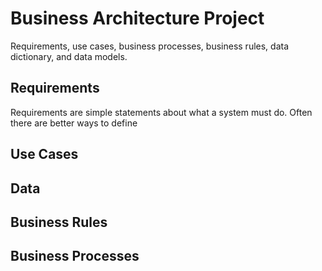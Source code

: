 # Business Architecture Project
Requirements, use cases, business processes, business rules, data dictionary, and data models.


## Requirements
Requirements are simple statements about what a system must do. Often there are better ways to define 


## Use Cases



## Data



## Business Rules



## Business Processes




